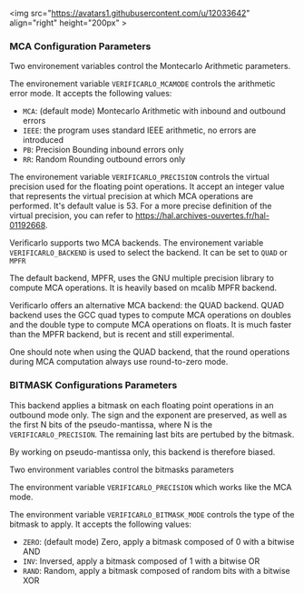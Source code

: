 <img src="https://avatars1.githubusercontent.com/u/12033642" align="right" height="200px" \>

### MCA Configuration Parameters

Two environement variables control the Montecarlo Arithmetic parameters.

The environement variable `VERIFICARLO_MCAMODE` controls the arithmetic error
mode. It accepts the following values:

 * `MCA`: (default mode) Montecarlo Arithmetic with inbound and outbound errors
 * `IEEE`: the program uses standard IEEE arithmetic, no errors are introduced
 * `PB`: Precision Bounding inbound errors only
 * `RR`: Random Rounding outbound errors only

The environement variable `VERIFICARLO_PRECISION` controls the virtual precision
used for the floating point operations. It accept an integer value that
represents the virtual precision at which MCA operations are performed. It's
default value is 53. For a more precise definition of the virtual precision, you
can refer to https://hal.archives-ouvertes.fr/hal-01192668.

Verificarlo supports two MCA backends. The environement variable
`VERIFICARLO_BACKEND` is used to select the backend. It can be set to `QUAD` or
`MPFR`

The default backend, MPFR, uses the GNU multiple precision library to compute
MCA operations. It is heavily based on mcalib MPFR backend.

Verificarlo offers an alternative MCA backend: the QUAD backend. QUAD backend
uses the GCC quad types to compute MCA operations on doubles and the double type
to compute MCA operations on floats. It is much faster than the MPFR backend,
but is recent and still experimental.

One should note when using the QUAD backend, that the round operations during
MCA computation always use round-to-zero mode.

### BITMASK Configurations Parameters

This backend applies a bitmask on each floating point operations in an outbound mode only.
The sign and the exponent are preserved, as well as 
the first N bits of the pseudo-mantissa, where N is the `VERIFICARLO_PRECISION`.
The remaining last bits are pertubed by the bitmask.

By working on pseudo-mantissa only, this backend is therefore biased.

Two environment variables control the bitmasks parameters

The environment variable `VERIFICARLO_PRECISION` which works like the MCA mode.

The environment variable `VERIFICARLO_BITMASK_MODE` controls the type of the bitmask to apply.
It accepts the following values:

 * `ZERO`: (default mode) Zero, apply a bitmask composed of 0 with a bitwise AND
 * `INV`: Inversed, apply a bitmask composed of 1 with a bitwise OR
 * `RAND`: Random, apply a bitmask composed of random bits with a bitwise XOR
 
